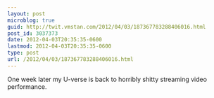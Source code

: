 ```yaml
---
layout: post
microblog: true
guid: http://twit.vmstan.com/2012/04/03/187367783288406016.html
post_id: 3037373
date: 2012-04-03T20:35:35-0600
lastmod: 2012-04-03T20:35:35-0600
type: post
url: /2012/04/03/187367783288406016.html
---
```

One week later my U-verse is back to horribly shitty streaming video performance.
